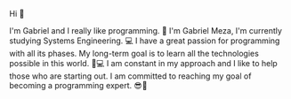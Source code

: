 Hi 👋

I'm Gabriel and I really like programming. 🚀
I'm Gabriel Meza, I'm currently studying Systems Engineering. 💻
I have a great passion for programming with all its phases. My long-term goal is to learn all the technologies possible in this world. 🚀💻
I am constant in my approach and I like to help those who are starting out. I am committed to reaching my goal of becoming a programming expert. 😎🖤
